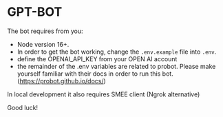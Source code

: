# GPT-BOT


The bot requires from you:
- Node version 16+.
- In order to get the bot working, change the `.env.example` file into `.env`.
- define the OPENAI_API_KEY from your OPEN AI account
- the remainder of the .env variables are related to probot. Please make yourself familiar with their docs in order to run this bot. (https://probot.github.io/docs/)

In local development it also requires SMEE client (Ngrok alternative)

Good luck!

